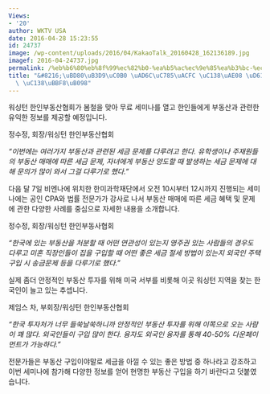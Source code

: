 ```yaml
---
Views:
- '20'
author: WKTV USA
date: 2016-04-28 15:23:55
id: 24737
image: /wp-content/uploads/2016/04/KakaoTalk_20160428_162136189.jpg
imagef: 2016-04-24737.jpg
permalink: /%eb%b6%80%eb%8f%99%ec%82%b0-%ea%b5%ac%ec%9e%85%ea%b3%bc-%ec%84%b8%ea%b8%88-%ed%98%9c%ed%83%9d-%ec%84%b8%eb%af%b8%eb%82%98/
title: "&#8216;\uBD80\uB3D9\uC0B0 \uAD6C\uC785\uACFC \uC138\uAE08 \uD61C\uD0DD&#8217;\
  \ \uC138\uBBF8\uB098"
---
```


워싱턴 한인부동산협회가 봄철을 맞아 무료 세미나를 열고 한인들에게 부동산과 관련한 유익한 정보를 제공할 예정입니다.

정수정, 회장/워싱턴 한인부동산협회

_“이번에는 여러가지 부동산과 관련된 세금 문제를 다루려고 한다. 유학생이나 주재원들의 부동산 매매에 따른 세금 문제, 자녀에게 부동산 양도할 때 발생하는 세금 문제에 대해 문의가 많이 와서 그걸 다루기로 했다.”_

다음 달 7일 비엔나에 위치한 한미과학재단에서 오전 10시부터 12시까지 진행되는 세미나에는 공인 CPA와 법률 전문가가 강사로 나서 부동산 매매에 따른 세금 혜택 및 문제에 관한 다양한 사례를 중심으로 자세한 내용을 소개합니다.

정수정, 회장/워싱턴 한인부동사협회

_“한국에 있는 부동산을 처분할 때 어떤 연관성이 있는지 영주권 있는 사람들의 경우도 다루고 미혼 직장인들이 집을 구입할 때 어떤 좋은 세금 절세 방법이 있는지 외국인 주택구입 시 송금문제 등을 다루기로 했다.”_

실제 좀더 안정적인 부동산 투자를 위해 미국 서부를 비롯해 이곳 워싱턴 지역을 찾는 한국인이 늘고 있는 추셉니다.

제임스 차, 부회장/워싱턴 한인부동산협회

_“한국 투자처가 너무 들쑥날쑥하니까 안정적인 부동산 투자를 위해 이쪽으로 오는 사람이 꽤 많다. 외국인들이 구입 많이 한다. 융자도 외국인 융자를 통해 40-50% 다운페이먼트가 가능하다.”_

전문가들은 부동산 구입이야말로 세금을 아낄 수 있는 좋은 방법 중 하나라고 강조하고 이번 세미나에 참가해 다양한 정보를 얻어 현명한 부동산 구입을 하기 바란다고 덧붙였습니다.